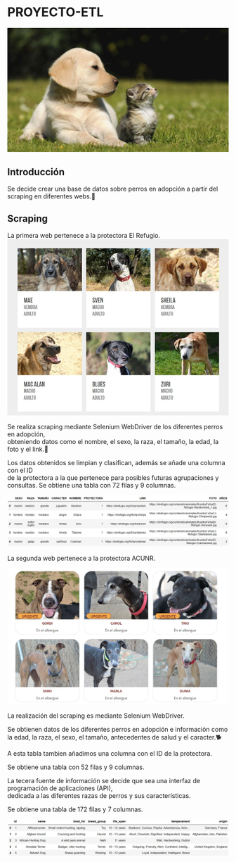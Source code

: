 # PROYECTO-ETL
![portada](https://github.com/Barge7/PROYECTO-ETL/blob/main/data/portada.jpg)

## Introducción

Se decide crear una base de datos sobre perros en adopción a partir del scraping en diferentes webs.🔎


## Scraping

La primera web pertenece a la protectora El Refugio.
![refugio1](https://github.com/Barge7/PROYECTO-ETL/blob/main/data/elrefugio1.jpg)
  
Se realiza scraping mediante Selenium WebDriver de los diferentes perros en adopción,  
obteniendo datos como el nombre, el sexo, la raza, el tamaño, la edad, la foto y el link.🐶  

Los datos obtenidos se limpian y clasifican, además se añade una columna con el ID  
de la protectora a la que pertenece para posibles futuras agrupaciones y consultas.
Se obtiene una tabla con 72 filas y 9 columnas.  

![refugio2](https://github.com/Barge7/PROYECTO-ETL/blob/main/data/elrefugio2.jpg)

  
    

La segunda web pertenece a la protectora ACUNR.  

![ACUNR1](https://github.com/Barge7/PROYECTO-ETL/blob/main/data/acunr1.jpg)  

La realización del scraping es mediante Selenium WebDriver.  

Se obtienen datos de los diferentes perros en adopción e información como  
la edad, la raza, el sexo, el tamaño, antecedentes de salud y el caracter.🐕  

A esta tabla tambien añadimos una columna con el ID de la protectora.  

Se obtiene una tabla con 52 filas y 9 columnas.  
  
  


La tecera fuente de información se decide que sea una interfaz de programación de aplicaciones (API),  
dedicada a las diferentes razas de perros y sus características.   

Se obtiene una tabla de 172 filas y 7 columnas.  

![breed](https://github.com/Barge7/PROYECTO-ETL/blob/main/data/breed.jpg)

